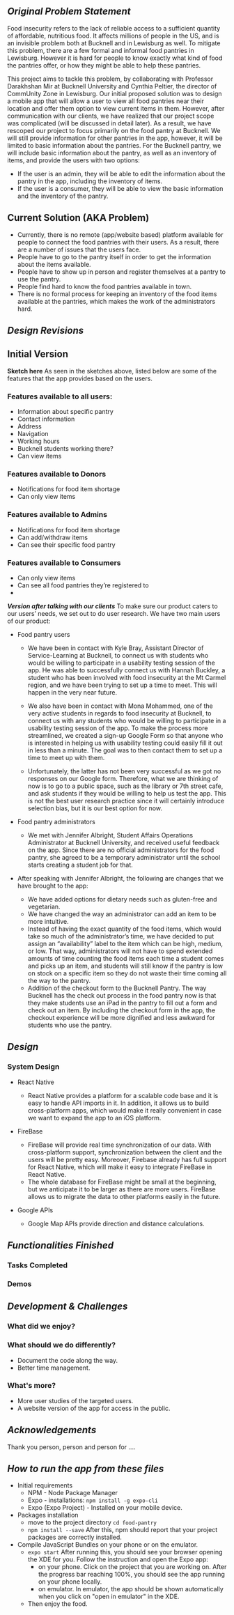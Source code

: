 ## **_Original Problem Statement_**
Food insecurity refers to the lack of reliable access to a sufficient quantity of affordable, nutritious food. It affects millions of people in the US, and is an invisible problem both at Bucknell and in Lewisburg as well. To mitigate this problem, there are a few formal and informal food pantries in Lewisburg. However it is hard for people to know exactly what kind of food the pantries offer, or how they might be able to help these pantries. 

This project aims to tackle this problem, by collaborating with Professor Darakhshan Mir at Bucknell University and Cynthia Peltier, the director of CommUnity Zone in Lewisburg. Our initial proposed solution was to design a mobile app that will allow a user to view all food pantries near their location and offer them option to view current items in them. However, after communication with our clients, we have realized that our project scope was complicated (will be discussed in detail later). As a result, we have rescoped our project to focus primarily on the food pantry at Bucknell. We will still provide information for other pantries in the app, however, it will be limited to basic information about the pantries. For the Bucknell pantry, we will include basic information about the pantry, as well as an inventory of items, and provide the users with two options:

* If the user is an admin, they will be able to edit the information about the pantry in the app, including the inventory of items.
* If the user is a consumer, they will be able to view the basic information and the inventory of the pantry.

## Current Solution (AKA Problem)
* Currently, there is no remote (app/website based) platform available for people to connect the food pantries with their users. As a result, there are a number of issues that the users face. 
* People have to go to the pantry itself in order to get the information about the items available. 
* People have to show up in person and register themselves at a pantry to use the pantry.
* People find hard to know the food pantries available in town. 
* There is no formal process for keeping an inventory of the food items available at the pantries, which makes the work of the administrators hard. 


## **_Design Revisions_**
## Initial Version
**Sketch here**
As seen in the sketches above, listed below are some of the features that the app provides based on the users.
### Features available to all users: ###
* Information about specific pantry
* Contact information
* Address
* Navigation
* Working hours
* Bucknell students working there?
* Can view items
### Features available to Donors
* Notifications for food item shortage 
* Can only view items
### Features available to Admins
* Notifications for food item shortage 
* Can add/withdraw items
* Can see their specific food pantry
### Features available to Consumers
* Can only view items
* Can see all food pantries they’re registered to
* 
**_Version after talking with our clients_**
To make sure our product caters to our users’ needs, we set out to do user research. We have two main users of our product: 

* Food pantry users
    * We have been in contact with Kyle Bray, Assistant Director of Service-Learning at Bucknell, to connect us with students who would be willing to participate in a usability testing session of the app. He was able to successfully connect us with Hannah Buckley, a student who has been involved with food insecurity at the Mt Carmel region, and we have been trying to set up a time to meet. This will happen in the very near future.

    * We also have been in contact with Mona Mohammed, one of the very active students in regards to food insecurity at Bucknell, to connect us with any students who would be willing to participate in a usability testing session of the app. To make the process more streamlined, we created a sign-up Google Form so that anyone who is interested in helping us with usability testing could easily fill it out in less than a minute. The goal was to then contact them to set up a time to meet up with them.

    * Unfortunately, the latter has not been very successful as we got no responses on our Google form. Therefore, what we are thinking of now is to go to a public space, such as the library or 7th street cafe, and ask students if they would be willing to help us test the app. This is not the best user research practice since it will certainly introduce selection bias, but it is our best option for now.

* Food pantry administrators
    * We met with Jennifer Albright, Student Affairs Operations Administrator at Bucknell University, and received useful feedback on the app. Since there are no official administrators for the food pantry, she agreed to be a temporary administrator until the school starts creating a student job for that.

* After speaking with Jennifer Albright, the following are changes that we have brought to the app:
    * We have added options for dietary needs such as gluten-free and vegetarian.
    * We have changed the way an administrator can add an item to be more intuitive.
    * Instead of having the exact quantity of the food items, which would take so much of the administrator’s time, we have decided to put assign an “availability” label to the item which can be high, medium, or low. That way, administrators will not have to spend extended amounts of time counting the food items each time a student comes and picks up an item, and students will still know if the pantry is low on stock on a specific item so they do not waste their time coming all the way to the pantry.
    * Addition of the checkout form to the Bucknell Pantry. The way Bucknell has the check out process in the food pantry now is that they make students use an iPad in the pantry to fill out a form and check out an item. By including the checkout form in the app, the checkout experience will be more dignified and less awkward for students who use the pantry.

## **_Design_**
### System Design ###
* React Native
    * React Native provides a platform for a scalable code base and it is easy to handle API imports in it. In addition, it allows us to build cross-platform apps, which would make it really convenient in case we want to expand the app to an iOS platform. 

* FireBase 
    * FireBase will provide real time synchronization of our data. With cross-platform support, synchronization between the client and the users will be pretty easy. Moreover, Firebase already has full support for React Native, which will make it easy to integrate FireBase in React Native. 
    * The whole database for FireBase might be small at the beginning, but we anticipate it to be larger as there are more users. FireBase allows us to migrate the data to other platforms easily in the future.
* Google APIs
    * Google Map APIs provide direction and distance calculations.

## **_Functionalities Finished_**

### Tasks Completed

### Demos

## **_Development & Challenges_**

### What did we enjoy?

### What should we do differently?
* Document the code along the way.
* Better time management.

### What's more?
* More user studies of the targeted users.
* A website version of the app for access in the public.

## **_Acknowledgements_**
Thank you person, person and person for ....

## **_How to run the app from these files_**
* Initial requirements
	* NPM - Node Package Manager
	* Expo - installations: `npm install -g expo-cli`
	* Expo (Expo Project) - Installed on your mobile device.
* Packages installation
    * move to the project directory `cd food-pantry`
    * `npm install --save` After this, npm should report that your project packages are correctly installed.
* Compile JavaScript Bundles on your phone or on the emulator.
    * `expo start` After running this, you should see your browser opening the XDE for you. Follow the instruction and open the Expo app:
        * on your phone. Click on the project that you are working on. After the progress bar reaching 100%, you should see the app running on your phone locally.
        * on emulator. In emulator, the app should be shown automatically when you click on "open in emulator" in the XDE. 
    * Then enjoy the food.


